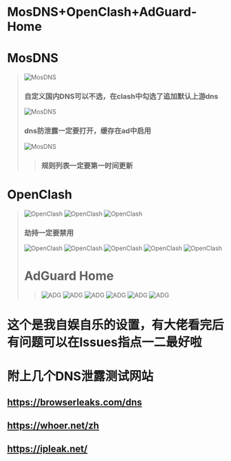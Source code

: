 # MosDNS+OpenClash+AdGuard-Home

# MosDNS

> ![MosDNS](images/MosDNS1.png)
> 
> ### **自定义国内DNS可以不选，在clash中勾选了追加默认上游dns**
> 
> ![MosDNS](images/MosDNS2.png)
> 
> ### **dns防泄露一定要打开，缓存在ad中启用**
> 
> ![MosDNS](images/MosDNS3.png)
> 
> > ### **规则列表一定要第一时间更新**

# OpenClash

> ![OpenClash](images/OpenClash1.png)
> ![OpenClash](images/OpenClash2.png)
> ![OpenClash](images/OpenClash3.png)
> 
> ### **劫持一定要禁用**
> 
> ![OpenClash](images/OpenClash4.png)
> ![OpenClash](images/OpenClash5.png)
> ![OpenClash](images/OpenClash6.png)
> ![OpenClash](images/OpenClash7.png)
> ![OpenClash](images/OpenClash8.png)
> 
> # AdGuard Home
> 
> > ![ADG](images/AD1.png)
> > ![ADG](images/AD2.png)
> > ![ADG](images/AD3.png)
> > ![ADG](images/AD4.png)
> > ![ADG](images/AD6.png)
> > ![ADG](images/AD5.png)



# 这个是我自娱自乐的设置，有大佬看完后有问题可以在Issues指点一二最好啦

# 附上几个DNS泄露测试网站
## https://browserleaks.com/dns
## https://whoer.net/zh
## https://ipleak.net/


